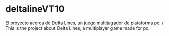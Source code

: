 # deltalineVT10
El proyecto acerca de Delta Lines, un juego multijugador de plataforma pc. / This is the project about Delta Lines, a multiplayer game made for pc.
